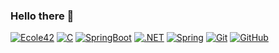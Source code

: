 ### Hello there 👋
[![Ecole42](<https://img.shields.io/badge/42-000000.svg?style=for-the-badge&logo=42&logoColor=white>)](https://github.com/saidyanak)
[![C](<https://img.shields.io/badge/C-A8B9CC.svg?style=for-the-badge&logo=C&logoColor=black>)](https://github.com/saidyanak)
[![SpringBoot](<https://img.shields.io/badge/Spring%20Boot-6DB33F.svg?style=for-the-badge&logo=Spring-Boot&logoColor=white>)](https://github.com/saidyanak)
[![.NET](<https://img.shields.io/badge/.NET-512BD4.svg?style=for-the-badge&logo=dotnet&logoColor=white>)](https://github.com/saidyanak)
[![Spring](<https://img.shields.io/badge/Spring-6DB33F.svg?style=for-the-badge&logo=Spring&logoColor=white>)](https://github.com/saidyanak)
[![Git](<https://img.shields.io/badge/Git-F05032.svg?style=for-the-badge&logo=Git&logoColor=white>)](https://github.com/saidyanak)
[![GitHub](<https://img.shields.io/badge/GitHub-181717.svg?style=for-the-badge&logo=GitHub&logoColor=white>)](https://github.com/saidyanak)
<!--
**saidyanak/saidyanak** is a ✨ _special_ ✨ repository because its `README.md` (this file) appears on your GitHub profile.

Here are some ideas to get you started:

- 🔭 I’m currently working on ...
- 🌱 I’m currently learning ...
- 👯 I’m looking to collaborate on ...
- 🤔 I’m looking for help with ...
- 💬 Ask me about ...
- 📫 How to reach me: ...
- 😄 Pronouns: ...
- ⚡ Fun fact: ...

